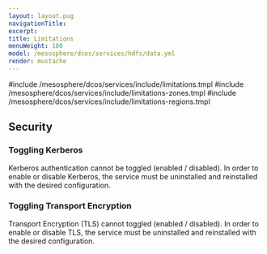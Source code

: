 ```yaml
---
layout: layout.pug
navigationTitle:
excerpt:
title: Limitations
menuWeight: 100
model: /mesosphere/dcos/services/hdfs/data.yml
render: mustache
---
```


#include /mesosphere/dcos/services/include/limitations.tmpl
#include /mesosphere/dcos/services/include/limitations-zones.tmpl
#include /mesosphere/dcos/services/include/limitations-regions.tmpl

## Security

### Toggling Kerberos

Kerberos authentication cannot be toggled (enabled / disabled). In order to enable or disable Kerberos, the service must be uninstalled and reinstalled with the desired configuration.

### Toggling Transport Encryption

Transport Encryption (TLS) cannot toggled (enabled / disabled). In order to enable or disable TLS, the service must be uninstalled and reinstalled with the desired configuration.
